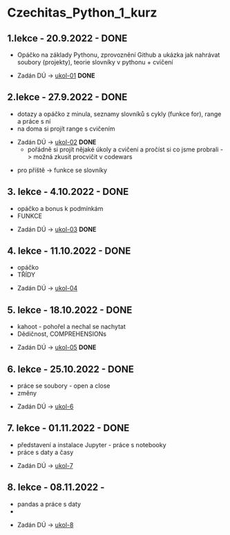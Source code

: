# Czechitas_Python_1_kurz

## 1.lekce - 20.9.2022 - DONE
* Opáčko na základy Pythonu, zprovoznění Github a ukázka jak nahrávat soubory (projekty), teorie slovníky v pythonu + cvičení
- Zadán DÚ -> [ukol-01](https://github.com/andywaltlova/python-1-podzim-2022/blob/master/ukoly/ukol-01.md) __DONE__
## 2.lekce - 27.9.2022 - DONE
* dotazy a opáčko z minula, seznamy slovníků s cykly (funkce for), range a práce s ní
* na doma si projít range s cvičením
- Zadán DÚ -> [ukol-02](https://github.com/andywaltlova/python-1-podzim-2022/blob/master/ukoly/ukol-02.md) __DONE__
  - pořádně si projít nějaké úkoly a cvičení a pročíst si co jsme probrali -> možná zkusit procvičit v codewars
* pro příště -> funkce se slovníky
## 3. lekce - 4.10.2022 - DONE
* opáčko a bonus k podmínkám
* FUNKCE
- Zadán DÚ -> [ukol-03](https://github.com/andywaltlova/python-1-podzim-2022/blob/master/ukoly/ukol-03.md) __DONE__
## 4. lekce - 11.10.2022 - DONE
* opáčko 
* TŘÍDY
- Zadán DÚ -> [ukol-04](https://github.com/andywaltlova/python-1-podzim-2022/blob/master/ukoly/ukol-04.md)
## 5. lekce - 18.10.2022 - DONE
* kahoot - pohořel a nechal se nachytat
* Dědičnost, COMPREHENSIONs
- Zadán DÚ -> [ukol-05](https://github.com/andywaltlova/python-1-podzim-2022/blob/master/ukoly/ukol-05.md)
__DONE__
## 6. lekce - 25.10.2022 - DONE
* práce se soubory - open a close
* změny
- Zadán DÚ -> [ukol-6](https://github.com/andywaltlova/python-1-podzim-2022/blob/master/ukoly/ukol-06.md)
## 7. lekce - 01.11.2022 - DONE
* představení a instalace Jupyter - práce s notebooky
* práce s daty a časy
- Zadán DÚ -> [ukol-7](https://github.com/andywaltlova/python-1-podzim-2022/blob/master/ukoly/ukol-07.md)
## 8. lekce - 08.11.2022 - 
* pandas a práce s daty
* 
- Zadán DÚ -> [ukol-8](https://github.com/andywaltlova/python-1-podzim-2022/blob/master/ukoly/ukol-08.md)